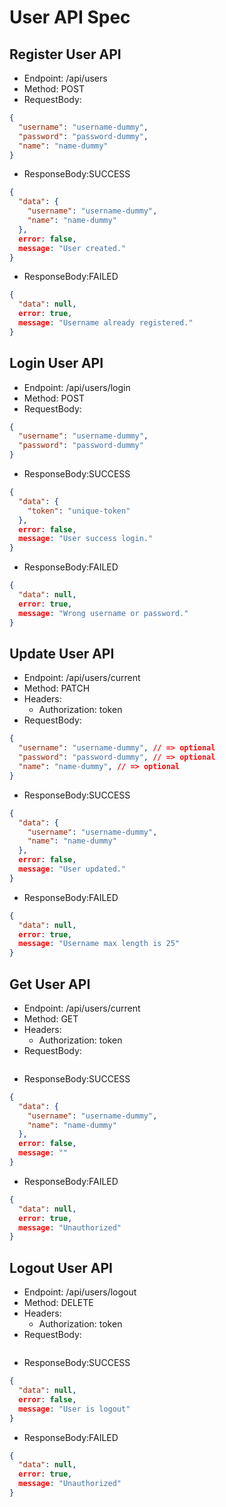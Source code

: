 # User API Spec

## Register User API
- Endpoint: /api/users
- Method: POST
- RequestBody:
```json
{
  "username": "username-dummy",
  "password": "password-dummy",
  "name": "name-dummy"
}
```
- ResponseBody:SUCCESS
```json
{
  "data": {
    "username": "username-dummy",
    "name": "name-dummy"
  },
  error: false,
  message: "User created."
}
```
- ResponseBody:FAILED
```json
{
  "data": null,
  error: true,
  message: "Username already registered."
}
```

## Login User API
- Endpoint: /api/users/login
- Method: POST
- RequestBody:
```json
{
  "username": "username-dummy",
  "password": "password-dummy"
}
```
- ResponseBody:SUCCESS
```json
{
  "data": {
    "token": "unique-token"
  },
  error: false,
  message: "User success login."
}
```
- ResponseBody:FAILED
```json
{
  "data": null,
  error: true,
  message: "Wrong username or password."
}
```

## Update User API
- Endpoint: /api/users/current
- Method: PATCH
- Headers:
  - Authorization: token
- RequestBody:
```json
{
  "username": "username-dummy", // => optional
  "password": "password-dummy", // => optional
  "name": "name-dummy", // => optional
}
```
- ResponseBody:SUCCESS
```json
{
  "data": {
    "username": "username-dummy",
    "name": "name-dummy"
  },
  error: false,
  message: "User updated."
}
```
- ResponseBody:FAILED
```json
{
  "data": null,
  error: true,
  message: "Username max length is 25"
}
```

## Get User API
- Endpoint: /api/users/current
- Method: GET
- Headers:
  - Authorization: token
- RequestBody:
```json
```
- ResponseBody:SUCCESS
```json
{
  "data": {
    "username": "username-dummy",
    "name": "name-dummy"
  },
  error: false,
  message: ""
}
```
- ResponseBody:FAILED
```json
{
  "data": null,
  error: true,
  message: "Unauthorized"
}
```

## Logout User API
- Endpoint: /api/users/logout
- Method: DELETE
- Headers:
  - Authorization: token
- RequestBody:
```json
```
- ResponseBody:SUCCESS
```json
{
  "data": null,
  error: false,
  message: "User is logout"
}
```
- ResponseBody:FAILED
```json
{
  "data": null,
  error: true,
  message: "Unauthorized"
}
```